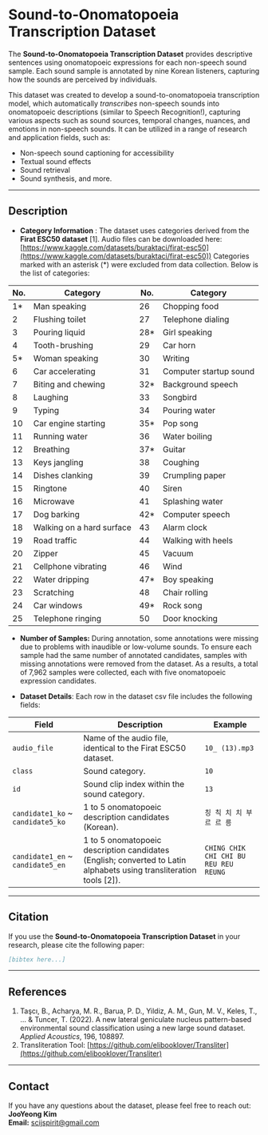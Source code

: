 # **Sound-to-Onomatopoeia Transcription Dataset**

The **Sound-to-Onomatopoeia Transcription Dataset** provides descriptive sentences using onomatopoeic expressions for each non-speech sound sample. Each sound sample is annotated by nine Korean listeners, capturing how the sounds are perceived by individuals. 


This dataset was created to develop a sound-to-onomatopoeia transcription model, which automatically *transcribes* non-speech sounds into onomatopoeic descriptions (similar to Speech Recognition!), capturing various aspects such as sound sources, temporal changes, nuances, and emotions in non-speech sounds. It can be utilized in a range of research and application fields, such as:
- Non-speech sound captioning for accessibility
- Textual sound effects
- Sound retrieval
- Sound synthesis, and more.

---

## **Description**
 
- **Category Information** : The dataset uses categories derived from the **Firat ESC50 dataset** [1].  Audio files can be downloaded here: [https://www.kaggle.com/datasets/buraktaci/firat-esc50](https://www.kaggle.com/datasets/buraktaci/firat-esc50)) Categories marked with an asterisk (*) were excluded from data collection. Below is the list of categories:

| **No.** | **Category**               | **No.** | **Category**               |
|---------|----------------------------|---------|----------------------------|
| 1*      | Man speaking               | 26      | Chopping food             |
| 2       | Flushing toilet           | 27      | Telephone dialing         |
| 3       | Pouring liquid            | 28*     | Girl speaking             |
| 4       | Tooth-brushing            | 29      | Car horn                  |
| 5*      | Woman speaking            | 30      | Writing                   |
| 6       | Car accelerating          | 31      | Computer startup sound    |
| 7       | Biting and chewing        | 32*     | Background speech         |
| 8       | Laughing                  | 33      | Songbird                  |
| 9       | Typing                    | 34      | Pouring water             |
| 10      | Car engine starting       | 35*     | Pop song                  |
| 11      | Running water             | 36      | Water boiling             |
| 12      | Breathing                 | 37*     | Guitar                    |
| 13      | Keys jangling             | 38      | Coughing                  |
| 14      | Dishes clanking           | 39      | Crumpling paper           |
| 15      | Ringtone                  | 40      | Siren                     |
| 16      | Microwave                 | 41      | Splashing water           |
| 17      | Dog barking               | 42*     | Computer speech           |
| 18      | Walking on a hard surface | 43      | Alarm clock               |
| 19      | Road traffic              | 44      | Walking with heels        |
| 20      | Zipper                    | 45      | Vacuum                    |
| 21      | Cellphone vibrating       | 46      | Wind                      |
| 22      | Water dripping            | 47*     | Boy speaking              |
| 23      | Scratching                | 48      | Chair rolling             |
| 24      | Car windows               | 49*     | Rock song                 |
| 25      | Telephone ringing         | 50      | Door knocking             |

- **Number of Samples:** During annotation, some annotations were missing due to problems with inaudible or low-volume sounds. To ensure each sample had the same number of annotated candidates, samples with missing annotations were removed from the dataset. As a results, a total of 7,962 samples were collected, each with five onomatopoeic expression candidates.

- **Dataset Details**: Each row in the dataset csv file includes the following fields:

| **Field**              | **Description**                                                                                      | **Example**               |
|------------------------|------------------------------------------------------------------------------------------------------|---------------------------|
| `audio_file`           | Name of the audio file, identical to the Firat ESC50 dataset.                                        | `10_ (13).mp3`            |
| `class`                | Sound category.                                                                                     | `10`                      |
| `id`                   | Sound clip index within the sound category.                                                         | `13`                      |
| `candidate1_ko` ~ `candidate5_ko` | 1 to 5 onomatopoeic description candidates (Korean).                                               | `칭 칙 치 치 부 르 르 릉`  |
| `candidate1_en` ~ `candidate5_en` | 1 to 5 onomatopoeic description candidates (English; converted to Latin alphabets using transliteration tools [2]). | `CHING CHIK CHI CHI BU REU REU REUNG` |

---

## **Citation**
If you use the **Sound-to-Onomatopoeia Transcription Dataset** in your research, please cite the following paper:

```bibtex
[bibtex here...]
```

---

## **References**
1. Taşcı, B., Acharya, M. R., Barua, P. D., Yildiz, A. M., Gun, M. V., Keles, T., ... & Tuncer, T. (2022). A new lateral geniculate nucleus pattern-based environmental sound classification using a new large sound dataset. *Applied Acoustics*, 196, 108897.  
2. Transliteration Tool: [https://github.com/elibooklover/Transliter](https://github.com/elibooklover/Transliter)

---

## **Contact**
If you have any questions about the dataset, please feel free to reach out:
**JooYeong Kim**  
**Email:** [scijspirit@gmail.com](mailto:scijspirit@gmail.com)

